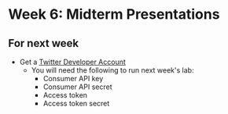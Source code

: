 # Week 6: Midterm Presentations

## For next week

- Get a [Twitter Developer Account](https://scholarslab.github.io/learn-twarc/02-twitter-setup.html)
   - You will need the following to run next week's lab:
      - Consumer API key
      - Consumer API secret
      - Access token
      - Access token secret
